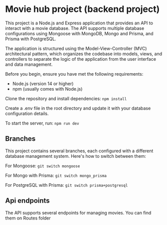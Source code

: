 # Movie hub project (backend project)

This project is a Node.js and Express application that provides an API to interact with a movie database. The API supports multiple database configurations using Mongoose with MongoDB, Mongo and Prisma, and Prisma with PostgreSQL.

The application is structured using the Model-View-Controller (MVC) architectural pattern, which organizes the codebase into models, views, and controllers to separate the logic of the application from the user interface and data management.

Before you begin, ensure you have met the following requirements:
- Node.js (version 14 or higher)
- npm (usually comes with Node.js)

Clone the repository and install dependencies: ```npm install```

Create a .env file in the root directory and update it with your database configuration details. 

To start the server, run:
```npm run dev```

## Branches

This project contains several branches, each configured with a different database management system. Here's how to switch between them:

For Mongoose:
```git switch mongoose```

For Mongo with Prisma: 
```git switch mongo_prisma```

For PostgreSQL with Prisma:
```git switch prisma+postgresql```

## Api endpoints
The API supports several endpoints for managing movies. You can find them on Routes folder
  
